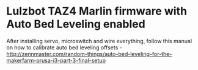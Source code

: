 Lulzbot TAZ4 Marlin firmware with Auto Bed Leveling enabled
===========================================================

After installing servo, microswitch and wire everything, follow
this manual on how to calibrate auto bed leveling offsets - http://zennmaster.com/random-things/auto-bed-leveling-for-the-makerfarm-prusa-i3-part-3-final-setup
